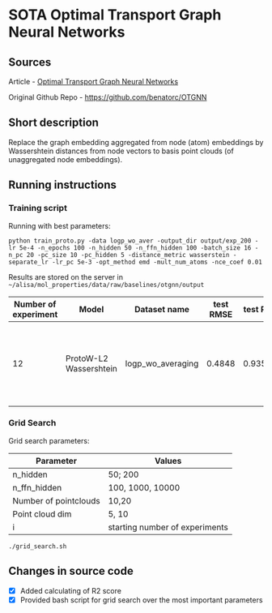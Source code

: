 # SOTA Optimal Transport Graph Neural Networks

## Sources

Article - [Optimal Transport Graph Neural Networks](https://arxiv.org/pdf/2006.04804v2.pdf)

Original Github Repo - https://github.com/benatorc/OTGNN

## Short description

Replace the graph embedding aggregated from node (atom) embeddings by Wassershtein distances from node vectors to
basis point clouds (of unaggregated node embeddings).

## Running instructions 

### Training script

Running with best parameters:

```python train_proto.py -data logp_wo_aver -output_dir output/exp_200 -lr 5e-4 -n_epochs 100 -n_hidden 50 -n_ffn_hidden 100 -batch_size 16 -n_pc 20 -pc_size 10 -pc_hidden 5 -distance_metric wasserstein -separate_lr -lr_pc 5e-3 -opt_method emd -mult_num_atoms -nce_coef 0.01```

Results are stored on the server in `~/alisa/mol_properties/data/raw/baselines/otgnn/output`

| Number of experiment | Model | Dataset name | test RMSE | test R2 | val RMSE | val <br/>R2 | train RMSE | train R2 | Best epoch | time<br/>min/epoch | Parameters |
| --- | --- | --- | --- | --- | --- | --- | --- | --- | --- | --- | --- |
| 12 | ProtoW-L2<br/>Wassershtein | logp_wo_averaging | 0.4848 | 0.9356 | 0.5047 | 0.9259 | 0.3740 | 0.9595 | 95/100 | 15 | pc_hidden  =5<br/>n_pc=20<br/>n_ffn_hidden = 100<br/>n_hidden = 50<br/>other default |

### Grid Search

Grid search parameters:

|Parameter|Values|
|---|---|
|n_hidden|50; 200|
|n_ffn_hidden|100, 1000, 10000|
|Number of pointclouds|10,20|
|Point cloud dim|5, 10|
|i|starting number of experiments|

```./grid_search.sh```

## Changes in source code

- [x] Added calculating of R2 score
- [x] Provided bash script for grid search over the most important parameters
